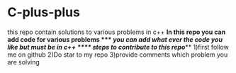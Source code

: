 # C-plus-plus
this repo contain solutions to various problems in c++
**In this repo you can add code for various problems ***
***you can add what ever the code you like but must be in c++**
**** steps to contribute to this repo*****
1)first follow me on github
2)Do star to my repo
3)provide comments which problem you are solving
